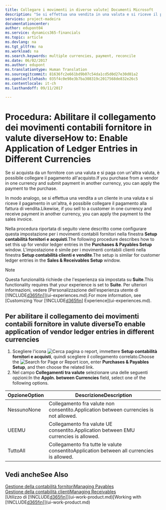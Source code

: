 ```yaml
---
title: Collegare i movimenti in diverse valute| Documenti Microsoft
description: "Se si effettua una vendita in una valuta e si riceve il pagamento in un'altra, è possibile collegare il movimento contabile in più valute."
services: project-madeira
documentationcenter: 
author: edupont04
ms.service: dynamics365-financials
ms.topic: article
ms.devlang: na
ms.tgt_pltfrm: na
ms.workload: na
ms.search.keywords: multiple currencies, payment, reconcile
ms.date: 06/02/2017
ms.author: edupont
ms.translationtype: Human Translation
ms.sourcegitcommit: 81636fc2e661bd9b07c54da1cd5d0d27e30d01a2
ms.openlocfilehash: 035f4c0e98e3b7ba308319c2017568de832e26c5
ms.contentlocale: it-ch
ms.lasthandoff: 09/11/2017

---
```

# <a name="how-to-enable-application-of-ledger-entries-in-different-currencies"></a><span data-ttu-id="1c9db-103">Procedura: Abilitare il collegamento dei movimenti contabili fornitore in valute diverse</span><span class="sxs-lookup"><span data-stu-id="1c9db-103">How to: Enable Application of Ledger Entries in Different Currencies</span></span>
<span data-ttu-id="1c9db-104">Se si acquista da un fornitore con una valuta e si paga con un'altra valuta, è possibile collegare il pagamento all'acquisto.</span><span class="sxs-lookup"><span data-stu-id="1c9db-104">If you purchase from a vendor in one currency and submit payment in another currency, you can apply the payment to the purchase.</span></span>

<span data-ttu-id="1c9db-105">In modo analogo, se si effettua una vendita a un cliente in una valuta e si riceve il pagamento in un'altra, è possibile collegare il pagamento alla fattura di vendita.</span><span class="sxs-lookup"><span data-stu-id="1c9db-105">Likewise, if you sell to a customer in one currency and receive payment in another currency, you can apply the payment to the sales invoice.</span></span>

<span data-ttu-id="1c9db-106">Nella procedura riportata di seguito viene descritto come configurare questa impostazione per i movimenti contabili fornitori nella finestra **Setup contabilità fornitori e acquisti**.</span><span class="sxs-lookup"><span data-stu-id="1c9db-106">The following procedure describes how to set this up for vendor ledger entries in the **Purchases & Payables Setup** window.</span></span> <span data-ttu-id="1c9db-107">L'impostazione è simile per i movimenti contabili clienti nella finestra **Setup contabilità clienti e vendite**.</span><span class="sxs-lookup"><span data-stu-id="1c9db-107">The setup is similar for customer ledger entries in the **Sales & Receivables Setup** window.</span></span>

> [!NOTE]  
>   <span data-ttu-id="1c9db-108">Questa funzionalità richiede che l'esperienza sia impostata su **Suite**.</span><span class="sxs-lookup"><span data-stu-id="1c9db-108">This functionality requires that your experience is set to **Suite**.</span></span> <span data-ttu-id="1c9db-109">Per ulteriori informazioni, vedere [Personalizzazione dell'esperienza utente di [!INCLUDE[d365fin](includes/d365fin_md.md)]](ui-experiences.md).</span><span class="sxs-lookup"><span data-stu-id="1c9db-109">For more information, see [Customizing Your [!INCLUDE[d365fin](includes/d365fin_md.md)] Experience](ui-experiences.md).</span></span>

## <a name="to-enable-application-of-vendor-ledger-entries-in-different-currencies"></a><span data-ttu-id="1c9db-110">Per abilitare il collegamento dei movimenti contabili fornitore in valute diverse</span><span class="sxs-lookup"><span data-stu-id="1c9db-110">To enable application of vendor ledger entries in different currencies</span></span>
1. <span data-ttu-id="1c9db-111">Scegliere l'icona ![Cerca pagina o report](media/ui-search/search_small.png "icona Cerca pagina o report"), immettere **Setup contabilità fornitori e acquisti**, quindi scegliere il collegamento correlato.</span><span class="sxs-lookup"><span data-stu-id="1c9db-111">Choose the ![Search for Page or Report](media/ui-search/search_small.png "Search for Page or Report icon") icon, enter **Purchases & Payables Setup**, and then choose the related link.</span></span>
2. <span data-ttu-id="1c9db-112">Nel campo **Collegamenti tra valute** selezionare una delle seguenti opzioni:</span><span class="sxs-lookup"><span data-stu-id="1c9db-112">In the **Appln. between Currencies** field, select one of the following options.</span></span>

| <span data-ttu-id="1c9db-113">Opzione</span><span class="sxs-lookup"><span data-stu-id="1c9db-113">Option</span></span> | <span data-ttu-id="1c9db-114">Descrizione</span><span class="sxs-lookup"><span data-stu-id="1c9db-114">Description</span></span> |
| --- | --- |
| <span data-ttu-id="1c9db-115">Nessuno</span><span class="sxs-lookup"><span data-stu-id="1c9db-115">None</span></span> |<span data-ttu-id="1c9db-116">Collegamento fra valute non consentito.</span><span class="sxs-lookup"><span data-stu-id="1c9db-116">Application between currencies is not allowed.</span></span> |
| <span data-ttu-id="1c9db-117">UE</span><span class="sxs-lookup"><span data-stu-id="1c9db-117">EMU</span></span> |<span data-ttu-id="1c9db-118">Collegamento fra valute UE consentito.</span><span class="sxs-lookup"><span data-stu-id="1c9db-118">Application between EMU currencies is allowed.</span></span> |
| <span data-ttu-id="1c9db-119">Tutto</span><span class="sxs-lookup"><span data-stu-id="1c9db-119">All</span></span> |<span data-ttu-id="1c9db-120">Collegamento fra tutte le valute consentito</span><span class="sxs-lookup"><span data-stu-id="1c9db-120">Application between all currencies is allowed.</span></span> |

## <a name="see-also"></a><span data-ttu-id="1c9db-121">Vedi anche</span><span class="sxs-lookup"><span data-stu-id="1c9db-121">See Also</span></span>
[<span data-ttu-id="1c9db-122">Gestione della contabilità fornitori</span><span class="sxs-lookup"><span data-stu-id="1c9db-122">Managing Payables</span></span>](payables-manage-payables.md)  
[<span data-ttu-id="1c9db-123">Gestione della contabilità clienti</span><span class="sxs-lookup"><span data-stu-id="1c9db-123">Managing Receivables</span></span>](receivables-manage-receivables.md)  
<span data-ttu-id="1c9db-124">[Utilizzo di [!INCLUDE[d365fin](includes/d365fin_md.md)]](ui-work-product.md)</span><span class="sxs-lookup"><span data-stu-id="1c9db-124">[Working with [!INCLUDE[d365fin](includes/d365fin_md.md)]](ui-work-product.md)</span></span>

